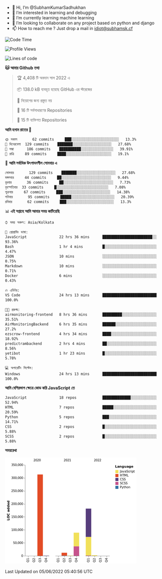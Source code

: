 - 👋 Hi, I’m @SubhamKumarSadhukhan
- 👀 I’m interested in learning and debugging
- 🌱 I’m currently learning machine learning
- 💞️ I’m looking to collaborate on any project based on python and django
- 📫 How to reach me ?
      Just drop a mail in idiot@subhamsk.cf

<!---
SubhamKumarSadhukhan/SubhamKumarSadhukhan is a ✨ special ✨ repository because its `README.md` (this file) appears on your GitHub profile.
You can click the Preview link to take a look at your changes.
--->


<!--START_SECTION:waka-->
![Code Time](http://img.shields.io/badge/Code%20Time-537%20hrs%2037%20mins-blue)

![Profile Views](http://img.shields.io/badge/%E0%A6%AA%E0%A7%8D%E0%A6%B0%E0%A7%8B%E0%A6%AB%E0%A6%BE%E0%A6%87%E0%A6%B2%20%E0%A6%A6%E0%A6%B0%E0%A7%8D%E0%A6%B6%E0%A6%A8-49-blue)

![Lines of code](https://img.shields.io/badge/%E0%A6%B9%E0%A7%8D%E0%A6%AF%E0%A6%BE%E0%A6%B2%E0%A7%8B%20%E0%A6%93%E0%A6%AF%E0%A6%BC%E0%A6%BE%E0%A6%B0%E0%A7%8D%E0%A6%B2%E0%A7%8D%E0%A6%A1%20%E0%A6%A5%E0%A7%87%E0%A6%95%E0%A7%87%20%E0%A6%86%E0%A6%AE%E0%A6%BF%20%E0%A6%B2%E0%A6%BF%E0%A6%96%E0%A7%87%E0%A6%9B%E0%A6%BF-600%20Thousand%20%E0%A6%95%E0%A7%8B%E0%A6%A1%E0%A7%87%E0%A6%B0%20%E0%A6%B2%E0%A6%BE%E0%A6%87%E0%A6%A8-blue)

**🐱 আমার Github তথ্য** 

> 🏆 4,408 টি অবদান সাল 2022 এ
 > 
> 📦 138.0 kB ব্যবহৃত হয়েছে GitHub এর স্টরেজের 
 > 
> 🚫 নিয়োগের জন্য প্রস্তুত নয়
 > 
> 📜 16 টি সর্বসাধারণের Repositories 
 > 
> 🔑 15 টি ব্যক্তিগত Repositories  
 > 
**আমি হলাম রাতের 🦉** 

```text
🌞 সকাল       62 commits     ███░░░░░░░░░░░░░░░░░░░░░░   13.3% 
🌆 দিনেরবেলা  129 commits    ███████░░░░░░░░░░░░░░░░░░   27.68% 
🌃 সন্ধা      186 commits    ██████████░░░░░░░░░░░░░░░   39.91% 
🌙 রাত্রি     89 commits     ████░░░░░░░░░░░░░░░░░░░░░   19.1%

```
📅 **আমি সর্বাধিক উৎপাদনশীল সোমবার এ** 

```text
সোমবার       129 commits    ███████░░░░░░░░░░░░░░░░░░   27.68% 
মঙ্গলবার     44 commits     ██░░░░░░░░░░░░░░░░░░░░░░░   9.44% 
বুধবার       36 commits     ██░░░░░░░░░░░░░░░░░░░░░░░   7.73% 
বৃহস্পতিবার  33 commits     █░░░░░░░░░░░░░░░░░░░░░░░░   7.08% 
শুক্রবার     67 commits     ███░░░░░░░░░░░░░░░░░░░░░░   14.38% 
শনিবার       95 commits     █████░░░░░░░░░░░░░░░░░░░░   20.39% 
রবিবার       62 commits     ███░░░░░░░░░░░░░░░░░░░░░░   13.3%

```


📊 **এই সপ্তাহে আমি আমার সময় কাটিয়েছি** 

```text
⌚︎ সময় অঞ্চল: Asia/Kolkata

💬 প্রোগ্রামিং ভাষা: 
JavaScript               22 hrs 36 mins      ███████████████████████░░   93.36% 
Bash                     1 hr 4 mins         █░░░░░░░░░░░░░░░░░░░░░░░░   4.47% 
JSON                     10 mins             ░░░░░░░░░░░░░░░░░░░░░░░░░   0.75% 
Markdown                 10 mins             ░░░░░░░░░░░░░░░░░░░░░░░░░   0.71% 
Docker                   6 mins              ░░░░░░░░░░░░░░░░░░░░░░░░░   0.43%

🔥 এডিটর: 
VS Code                  24 hrs 13 mins      █████████████████████████   100.0%

🐱‍💻 প্রকল্ম: 
airmonitoring-frontend   8 hrs 36 mins       █████████░░░░░░░░░░░░░░░░   35.51% 
AirMonitoringBackend     6 hrs 35 mins       ██████░░░░░░░░░░░░░░░░░░░   27.2% 
ezscrow-frontend         4 hrs 34 mins       ████░░░░░░░░░░░░░░░░░░░░░   18.92% 
predictrambackend        2 hrs 4 mins        ██░░░░░░░░░░░░░░░░░░░░░░░   8.56% 
yetibot                  1 hr 23 mins        █░░░░░░░░░░░░░░░░░░░░░░░░   5.78%

💻 অপারেটিং সিস্টেম: 
Windows                  24 hrs 13 mins      █████████████████████████   100.0%

```

**আমি বেশিরভাগ ক্ষেত্রে কোড করি JavaScript তে** 

```text
JavaScript               18 repos            █████████████░░░░░░░░░░░░   52.94% 
HTML                     7 repos             █████░░░░░░░░░░░░░░░░░░░░   20.59% 
Python                   5 repos             ███░░░░░░░░░░░░░░░░░░░░░░   14.71% 
CSS                      2 repos             █░░░░░░░░░░░░░░░░░░░░░░░░   5.88% 
SCSS                     2 repos             █░░░░░░░░░░░░░░░░░░░░░░░░   5.88%

```


**সময়রেখা**

![Chart not found](https://raw.githubusercontent.com/SubhamKumarSadhukhan/SubhamKumarSadhukhan/main/charts/bar_graph.png) 


 Last Updated on 05/06/2022 05:40:56 UTC
<!--END_SECTION:waka-->
